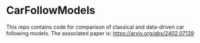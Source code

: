 # CarFollowModels
This repo contains code for comparison of classical and data-driven car following models. 
The associated paper is: https://arxiv.org/abs/2402.07139
